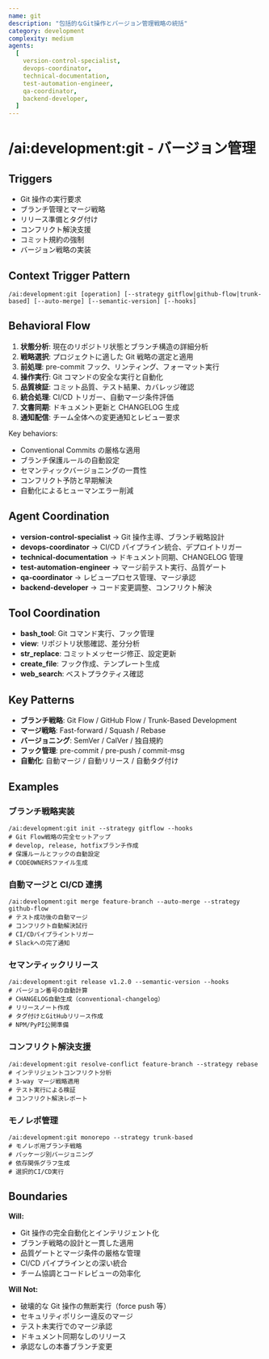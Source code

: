 ```yaml
---
name: git
description: "包括的なGit操作とバージョン管理戦略の統括"
category: development
complexity: medium
agents:
  [
    version-control-specialist,
    devops-coordinator,
    technical-documentation,
    test-automation-engineer,
    qa-coordinator,
    backend-developer,
  ]
---
```


# /ai:development:git - バージョン管理

## Triggers

- Git 操作の実行要求
- ブランチ管理とマージ戦略
- リリース準備とタグ付け
- コンフリクト解決支援
- コミット規約の強制
- バージョン戦略の実装

## Context Trigger Pattern

```
/ai:development:git [operation] [--strategy gitflow|github-flow|trunk-based] [--auto-merge] [--semantic-version] [--hooks]
```

## Behavioral Flow

1. **状態分析**: 現在のリポジトリ状態とブランチ構造の詳細分析
2. **戦略選択**: プロジェクトに適した Git 戦略の選定と適用
3. **前処理**: pre-commit フック、リンティング、フォーマット実行
4. **操作実行**: Git コマンドの安全な実行と自動化
5. **品質検証**: コミット品質、テスト結果、カバレッジ確認
6. **統合処理**: CI/CD トリガー、自動マージ条件評価
7. **文書同期**: ドキュメント更新と CHANGELOG 生成
8. **通知配信**: チーム全体への変更通知とレビュー要求

Key behaviors:

- Conventional Commits の厳格な適用
- ブランチ保護ルールの自動設定
- セマンティックバージョニングの一貫性
- コンフリクト予防と早期解決
- 自動化によるヒューマンエラー削減

## Agent Coordination

- **version-control-specialist** → Git 操作主導、ブランチ戦略設計
- **devops-coordinator** → CI/CD パイプライン統合、デプロイトリガー
- **technical-documentation** → ドキュメント同期、CHANGELOG 管理
- **test-automation-engineer** → マージ前テスト実行、品質ゲート
- **qa-coordinator** → レビュープロセス管理、マージ承認
- **backend-developer** → コード変更調整、コンフリクト解決

## Tool Coordination

- **bash_tool**: Git コマンド実行、フック管理
- **view**: リポジトリ状態確認、差分分析
- **str_replace**: コミットメッセージ修正、設定更新
- **create_file**: フック作成、テンプレート生成
- **web_search**: ベストプラクティス確認

## Key Patterns

- **ブランチ戦略**: Git Flow / GitHub Flow / Trunk-Based Development
- **マージ戦略**: Fast-forward / Squash / Rebase
- **バージョニング**: SemVer / CalVer / 独自規約
- **フック管理**: pre-commit / pre-push / commit-msg
- **自動化**: 自動マージ / 自動リリース / 自動タグ付け

## Examples

### ブランチ戦略実装

```
/ai:development:git init --strategy gitflow --hooks
# Git Flow戦略の完全セットアップ
# develop, release, hotfixブランチ作成
# 保護ルールとフックの自動設定
# CODEOWNERSファイル生成
```

### 自動マージと CI/CD 連携

```
/ai:development:git merge feature-branch --auto-merge --strategy github-flow
# テスト成功後の自動マージ
# コンフリクト自動解決試行
# CI/CDパイプライントリガー
# Slackへの完了通知
```

### セマンティックリリース

```
/ai:development:git release v1.2.0 --semantic-version --hooks
# バージョン番号の自動計算
# CHANGELOG自動生成（conventional-changelog）
# リリースノート作成
# タグ付けとGitHubリリース作成
# NPM/PyPI公開準備
```

### コンフリクト解決支援

```
/ai:development:git resolve-conflict feature-branch --strategy rebase
# インテリジェントコンフリクト分析
# 3-way マージ戦略適用
# テスト実行による検証
# コンフリクト解決レポート
```

### モノレポ管理

```
/ai:development:git monorepo --strategy trunk-based
# モノレポ用ブランチ戦略
# パッケージ別バージョニング
# 依存関係グラフ生成
# 選択的CI/CD実行
```

## Boundaries

**Will:**

- Git 操作の完全自動化とインテリジェント化
- ブランチ戦略の設計と一貫した適用
- 品質ゲートとマージ条件の厳格な管理
- CI/CD パイプラインとの深い統合
- チーム協調とコードレビューの効率化

**Will Not:**

- 破壊的な Git 操作の無断実行（force push 等）
- セキュリティポリシー違反のマージ
- テスト未実行でのマージ承認
- ドキュメント同期なしのリリース
- 承認なしの本番ブランチ変更
